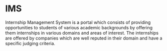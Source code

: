 # IMS
Internship Management System is a portal which consists of providing opportunities to students of various academic backgrounds by offering them internships in various domains and areas of interest. The internships are offered by companies which are well reputed in their domain and have a specific judging criteria. 
